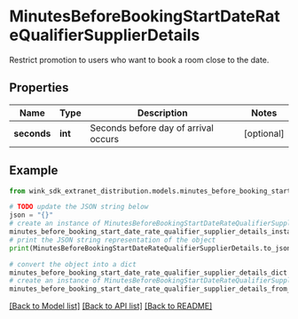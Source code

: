 # MinutesBeforeBookingStartDateRateQualifierSupplierDetails

Restrict promotion to users who want to book a room close to the date.

## Properties

Name | Type | Description | Notes
------------ | ------------- | ------------- | -------------
**seconds** | **int** | Seconds before day of arrival occurs | [optional] 

## Example

```python
from wink_sdk_extranet_distribution.models.minutes_before_booking_start_date_rate_qualifier_supplier_details import MinutesBeforeBookingStartDateRateQualifierSupplierDetails

# TODO update the JSON string below
json = "{}"
# create an instance of MinutesBeforeBookingStartDateRateQualifierSupplierDetails from a JSON string
minutes_before_booking_start_date_rate_qualifier_supplier_details_instance = MinutesBeforeBookingStartDateRateQualifierSupplierDetails.from_json(json)
# print the JSON string representation of the object
print(MinutesBeforeBookingStartDateRateQualifierSupplierDetails.to_json())

# convert the object into a dict
minutes_before_booking_start_date_rate_qualifier_supplier_details_dict = minutes_before_booking_start_date_rate_qualifier_supplier_details_instance.to_dict()
# create an instance of MinutesBeforeBookingStartDateRateQualifierSupplierDetails from a dict
minutes_before_booking_start_date_rate_qualifier_supplier_details_from_dict = MinutesBeforeBookingStartDateRateQualifierSupplierDetails.from_dict(minutes_before_booking_start_date_rate_qualifier_supplier_details_dict)
```
[[Back to Model list]](../README.md#documentation-for-models) [[Back to API list]](../README.md#documentation-for-api-endpoints) [[Back to README]](../README.md)


